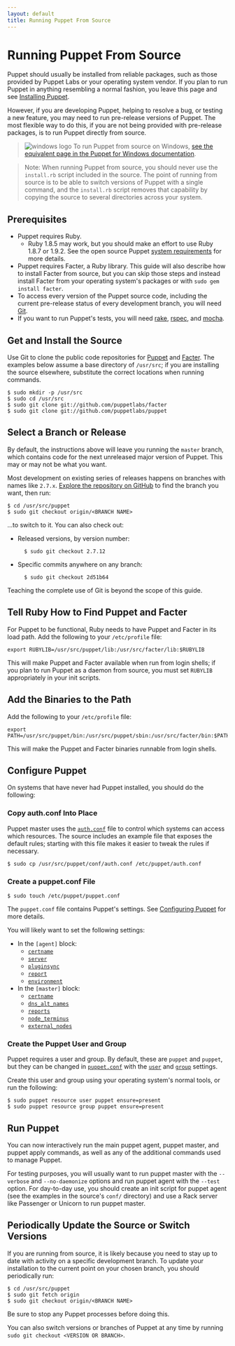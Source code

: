 ```yaml
---
layout: default
title: Running Puppet From Source
---
```


[install]: /guides/installation.html
[sysreqs]: /guides/platforms.html
[config]: /guides/configuring.html
[authconf]: /guides/rest_auth_conf.html
[gitpuppet]: https://github.com/puppetlabs/puppet
[gitfacter]: https://github.com/puppetlabs/facter

Running Puppet From Source
=====

Puppet should usually be installed from reliable packages, such as those provided by Puppet Labs or your operating system vendor. If you plan to run Puppet in anything resembling a normal fashion, you leave this page and see [Installing Puppet][install]. 

However, if you are developing Puppet, helping to resolve a bug, or testing a new feature, you may need to run pre-release versions of Puppet. The most flexible way to do this, if you are not being provided with pre-release packages, is to run Puppet directly from source. 

> ![windows logo](/images/windows-logo-small.jpg) To run Puppet from source on Windows, [see the equivalent page in the Puppet for Windows documentation](/windows/from_source.html).

> Note: When running Puppet from source, you should never use the `install.rb` script included in the source. The point of running from source is to be able to switch versions of Puppet with a single command, and the `install.rb` script removes that capability by copying the source to several directories across your system.

Prerequisites
-----

* Puppet requires Ruby.
    * Ruby 1.8.5 may work, but you should make an effort to use Ruby 1.8.7 or 1.9.2. See the open source Puppet [system requirements][sysreqs] for more details.
* Puppet requires Facter, a Ruby library. This guide will also describe how to install Facter from source, but you can skip those steps and instead install Facter from your operating system's packages or with `sudo gem install facter`.
* To access every version of the Puppet source code, including the current pre-release status of every development branch, you will need [Git][].
* If you want to run Puppet's tests, you will need [rake][], [rspec][], and [mocha][].

[mocha]: http://mocha.rubyforge.org/
[rspec]: http://rspec.info/
[rake]: http://rubygems.org/gems/rake
[git]: http://git-scm.com/


Get and Install the Source
-----

Use Git to clone the public code repositories for [Puppet][gitpuppet] and [Facter][gitfacter]. The examples below assume a base directory of `/usr/src`; if you are installing the source elsewhere, substitute the correct locations when running commands. 

    $ sudo mkdir -p /usr/src
    $ sudo cd /usr/src
    $ sudo git clone git://github.com/puppetlabs/facter
    $ sudo git clone git://github.com/puppetlabs/puppet

Select a Branch or Release
-----

By default, the instructions above will leave you running the `master` branch, which contains code for the next unreleased major version of Puppet. This may or may not be what you want. 

Most development on existing series of releases happens on branches with names like `2.7.x`. [Explore the repository on GitHub][gitpuppet] to find the branch you want, then run:

    $ cd /usr/src/puppet
    $ sudo git checkout origin/<BRANCH NAME>

...to switch to it. You can also check out:

* Released versions, by version number:

        $ sudo git checkout 2.7.12
* Specific commits anywhere on any branch:

        $ sudo git checkout 2d51b64

Teaching the complete use of Git is beyond the scope of this guide.


Tell Ruby How to Find Puppet and Facter
-----

For Puppet to be functional, Ruby needs to have Puppet and Facter in its load path. Add the following to your `/etc/profile` file:

    export RUBYLIB=/usr/src/puppet/lib:/usr/src/facter/lib:$RUBYLIB

This will make Puppet and Facter available when run from login shells; if you plan to run Puppet as a daemon from source, you must set `RUBYLIB` appropriately in your init scripts. 

Add the Binaries to the Path
-----

Add the following to your `/etc/profile` file:

    export PATH=/usr/src/puppet/bin:/usr/src/puppet/sbin:/usr/src/facter/bin:$PATH

This will make the Puppet and Facter binaries runnable from login shells. 

Configure Puppet
-----

On systems that have never had Puppet installed, you should do the following: 

### Copy auth.conf Into Place

Puppet master uses the [`auth.conf`][authconf] file to control which systems can access which resources. The source includes an example file that exposes the default rules; starting with this file makes it easier to tweak the rules if necessary.

    $ sudo cp /usr/src/puppet/conf/auth.conf /etc/puppet/auth.conf

### Create a puppet.conf File

    $ sudo touch /etc/puppet/puppet.conf

The `puppet.conf` file contains Puppet's settings. See [Configuring Puppet][config] for more details. 

You will likely want to set the following settings: 

* In the `[agent]` block:
    * [`certname`](/references/latest/configuration.html#certname)
    * [`server`](/references/latest/configuration.html#server)
    * [`pluginsync`](/references/latest/configuration.html#pluginsync) 
    * [`report`](/references/latest/configuration.html#report)
    * [`environment`](/references/latest/configuration.html#environment)
* In the `[master]` block:
    * [`certname`](/references/latest/configuration.html#certname)
    * [`dns_alt_names`](/references/latest/configuration.html#dns_alt_names)
    * [`reports`](/references/latest/configuration.html#reports)
    * [`node_terminus`](/references/latest/configuration.html#node_terminus)
    * [`external_nodes`](/references/latest/configuration.html#external_nodes)

### Create the Puppet User and Group

Puppet requires a user and group. By default, these are `puppet` and `puppet`, but they can be changed in [`puppet.conf`][config] with the [`user`](/references/latest/configuration.html#user) and [`group`](/references/latest/configuration.html#group) settings. 

Create this user and group using your operating system's normal tools, or run the following:

    $ sudo puppet resource user puppet ensure=present
    $ sudo puppet resource group puppet ensure=present


Run Puppet
-----

You can now interactively run the main puppet agent, puppet master, and puppet apply commands, as well as any of the additional commands used to manage Puppet. 

For testing purposes, you will usually want to run puppet master with the `--verbose` and `--no-daemonize` options and run puppet agent with the `--test` option. For day-to-day use, you should create an init script for puppet agent (see the examples in the source's `conf/` directory) and use a Rack server like Passenger or Unicorn to run puppet master.


Periodically Update the Source or Switch Versions
-----

If you are running from source, it is likely because you need to stay up to date with activity on a specific development branch. To update your installation to the current point on your chosen branch, you should periodically run:

    $ cd /usr/src/puppet
    $ sudo git fetch origin
    $ sudo git checkout origin/<BRANCH NAME>

Be sure to stop any Puppet processes before doing this. 

You can also switch versions or branches of Puppet at any time by running `sudo git checkout <VERSION OR BRANCH>`. 

